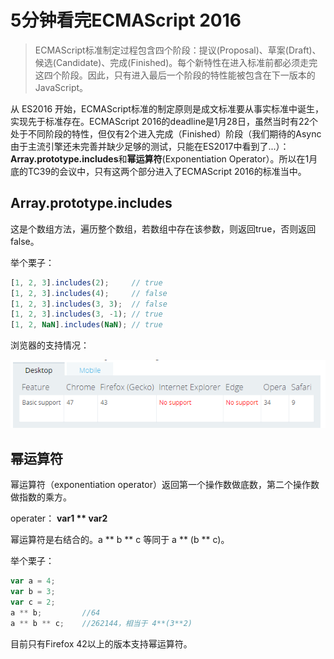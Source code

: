 # 5分钟看完ECMAScript 2016

> ECMAScript标准制定过程包含四个阶段：提议(Proposal)、草案(Draft)、候选(Candidate)、完成(Finished)。每个新特性在进入标准前都必须走完这四个阶段。因此，只有进入最后一个阶段的特性能被包含在下一版本的JavaScript。

从 ES2016 开始，ECMAScript标准的制定原则是成文标准要从事实标准中诞生，实现先于标准存在。ECMAScript 2016的deadline是1月28日，虽然当时有22个处于不同阶段的特性，但仅有2个进入完成（Finished）阶段（我们期待的Async由于主流引擎还未完善并缺少足够的测试，只能在ES2017中看到了...）：**Array.prototype.includes**和**幂运算符**(Exponentiation Operator）。所以在1月底的TC39的会议中，只有这两个部分进入了ECMAScript 2016的标准当中。

## Array.prototype.includes

这是个数组方法，遍历整个数组，若数组中存在该参数，则返回true，否则返回false。

举个栗子：

```javascript
[1, 2, 3].includes(2);     // true
[1, 2, 3].includes(4);     // false
[1, 2, 3].includes(3, 3);  // false
[1, 2, 3].includes(3, -1); // true
[1, 2, NaN].includes(NaN); // true
```

浏览器的支持情况： 

![pic1][1]

## 幂运算符

幂运算符（exponentiation operator）返回第一个操作数做底数，第二个操作数做指数的乘方。

operater： **var1 ** var2**

幂运算符是右结合的。a ** b ** c 等同于 a ** (b ** c)。

举个栗子：

```javascript
var a = 4;
var b = 3;
var c = 2;
a ** b;         //64
a ** b ** c;    //262144，相当于 4**(3**2)
```

目前只有Firefox 42以上的版本支持幂运算符。

 [1]: ./1.png